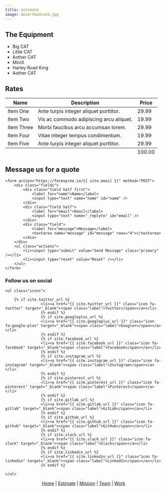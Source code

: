 ```yaml
---
title: estimate
image: desertbedrock.jpg
---
```


<section>
  <h2 class="major"> The Equipment </h2>
  <ul>
    <li>Big CAT</li>
    <li>Little CAT</li>
    <li>Aother CAT</li>
    <li>MiniX</li>
    <li>Harley Road King</li>
    <li>Aother CAT</li>
  </ul>
</section>
<section>
	<h2 class="major">Rates</h2>
	<div class="table-wrapper">
		<table>
			<thead>
				<tr>
					<th>Name</th>
					<th>Description</th>
					<th>Price</th>
				</tr>
			</thead>
			<tbody>
				<tr>
					<td>Item One</td>
					<td>Ante turpis integer aliquet porttitor.</td>
					<td>29.99</td>
				</tr>
				<tr>
					<td>Item Two</td>
					<td>Vis ac commodo adipiscing arcu aliquet.</td>
					<td>19.99</td>
				</tr>
				<tr>
					<td>Item Three</td>
					<td> Morbi faucibus arcu accumsan lorem.</td>
					<td>29.99</td>
				</tr>
				<tr>
					<td>Item Four</td>
					<td>Vitae integer tempus condimentum.</td>
					<td>19.99</td>
				</tr>
				<tr>
					<td>Item Five</td>
					<td>Ante turpis integer aliquet porttitor.</td>
					<td>29.99</td>
				</tr>
			</tbody>
			<tfoot>
				<tr>
					<td colspan="2"></td>
					<td>100.00</td>
				</tr>
			</tfoot>
		</table>
	</div>
</section>
<section>
    <h2 class="major"> Message us for a quote </h2>

    <form action="https://formspree.io/{{ site.email }}" method="POST">
    	<div class="fields">
    		<div class="field half first">
    			<label for="name">Name</label>
    			<input type="text" name="name" id="name" />
    		</div>
    		<div class="field half">
    			<label for="email">Email</label>
    			<input type="text" name="_replyto" id="email" />
    		</div>
    		<div class="field">
    			<label for="message">Message</label>
    			<textarea name="message" id="message" rows="4"></textarea>
    		</div>
    	</div>
    	<ul class="actions">
    		<li><input type="submit" value="Send Message" class="primary" /></li>
    		<li><input type="reset" value="Reset" /></li>
    	</ul>
    </form>

</section>
<section>
    <h3> Follow us on social </h3>

    <ul class="icons">

        {% if site.twitter_url %}
        			<li><a href="{{ site.twitter_url }}" class="icon fa-twitter" target="_blank"><span class="label">Twitter</span></a></li>
        			{% endif %}
        			{% if site.googleplus_url %}
        			<li><a href="{{ site.googleplus_url }}" class="icon fa-google-plus" target="_blank"><span class="label">Google+</span></a></li>
        			{% endif %}
        			{% if site.facebook_url %}
        			<li><a href="{{ site.facebook_url }}" class="icon fa-facebook" target="_blank"><span class="label">Facebook</span></a></li>
        			{% endif %}
        			{% if site.instagram_url %}
        			<li><a href="{{ site.instagram_url }}" class="icon fa-instagram" target="_blank"><span class="label">Instagram</span></a></li>
        			{% endif %}
        			{% if site.pinterest_url %}
        			<li><a href="{{ site.pinterest_url }}" class="icon fa-pinterest" target="_blank"><span class="label">Pinterest</span></a></li>
        			{% endif %}
        			{% if site.gitlab_url %}
        			<li><a href="{{ site.gitlab_url }}" class="icon fa-gitlab" target="_blank"><span class="label">GitLab</span></a></li>
        			{% endif %}
        			{% if site.github_url %}
        			<li><a href="{{ site.github_url }}" class="icon fa-github" target="_blank"><span class="label">GitHub</span></a></li>
        			{% endif %}
        			{% if site.slack_url %}
        			<li><a href="{{ site.slack_url }}" class="icon fa-slack" target="_blank"><span class="label">Slack</span></a></li>
        			{% endif %}
        			{% if site.linkedin_url %}
        			<li><a href="{{ site.linkedin_url }}" class="icon fa-linkedin" target="_blank"><span class="label">LinkedIn</span></a></li>
        			{% endif %}

    </ul>

</section>

<!-- Footlinks -->

<p class="copyright" style="text-align:center;"><a href="#">Home</a> | <a href="#estimate">Estimate</a> | <a href="#mission">Mission</a> | <a href="#team">Team</a> | <a href="#work">Work</a></p>
